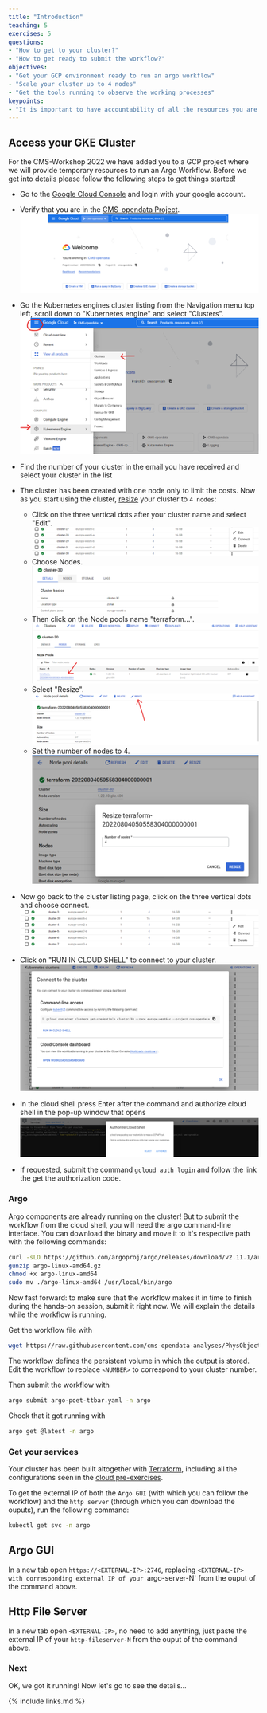 ```yaml
---
title: "Introduction"
teaching: 5
exercises: 5
questions:
- "How to get to your cluster?"
- "How to get ready to submit the workflow?"
objectives:
- "Get your GCP environment ready to run an argo workflow"
- "Scale your cluster up to 4 nodes"
- "Get the tools running to observe the working processes"
keypoints:
- "It is important to have accountability of all the resources you are using and delete them all correspondingly, else you might get billed for something you leave open!"
---
```


## Access your GKE Cluster
For the CMS-Workshop 2022 we have added you to a GCP project where we will provide temporary resources to run an Argo Workflow. Before we get into details please follow the following steps to get things started!

* Go to the [Google Cloud Console](https://www.google.com/url?sa=t&rct=j&q=&esrc=s&source=web&cd=&cad=rja&uact=8&ved=2ahUKEwiT1aCX6av5AhWKtYQIHYGlASQQjBB6BAgEEAE&url=https%3A%2F%2Fconsole.cloud.google.com%2F%3Fhl%3Des&usg=AOvVaw32wCy6el4RVbIZO1m5wyNI) and login with your google account.
* Verify that you are in the [CMS-opendata Project](https://console.cloud.google.com/welcome?project=cms-opendata).
![](../fig/gcp2.PNG)
* Go the Kubernetes engines cluster listing from the Navigation menu top left, scroll down to "Kubernetes engine" and select "Clusters".
![](../fig/gcp3.png)
* Find the number of your cluster in the email you have received and select your cluster in the list
* The cluster has been created with one node only to limit the costs. Now as you start using the cluster, [resize](https://cloud.google.com/kubernetes-engine/docs/how-to/resizing-a-cluster) your cluster to ```4 nodes```:
  * Click on the three vertical dots after your cluster name and select "Edit".
![](../fig/gke1.png)
  * Choose Nodes.
![](../fig/gke2.png)
  * Then click on the Node pools name "terraform...".
![](../fig/gke3.png)
  * Select "Resize".
![](../fig/gke4.png)
  * Set the number of nodes to 4.
![](../fig/gke5.png)

* Now go back to the cluster listing page, click on the three vertical dots and choose connect.
![](../fig/gke6.png)
* Click on "RUN IN CLOUD SHELL" to connect to your cluster.
![](../fig/gke7.png)
* In the cloud shell press Enter after the command and authorize cloud shell in the pop-up window that opens
![](../fig/gke8.png)
* If requested, submit the command `gcloud auth login` and follow the link the get the authorization code.

### Argo
Argo components are already running on the cluster! But to submit the workflow from the cloud shell, you will need the argo command-line interface. You can download the binary and move it to it's respective path with the following commands:

```bash
curl -sLO https://github.com/argoproj/argo/releases/download/v2.11.1/argo-linux-amd64.gz
gunzip argo-linux-amd64.gz
chmod +x argo-linux-amd64
sudo mv ./argo-linux-amd64 /usr/local/bin/argo
```

Now fast forward: to make sure that the workflow makes it in time to finish during the hands-on session, submit it right now. We will explain the details while the workflow is running.

Get the workflow file with

```bash
wget https://raw.githubusercontent.com/cms-opendata-analyses/PhysObjectExtractorTool/odws2022-ttbaljets-prod/PhysObjectExtractor/cloud/argo-poet-ttbar.yaml
```

The workflow defines the persistent volume in which the output is stored. Edit the workflow to replace `<NUMBER>` to correspond to your cluster number. 

Then submit the workflow with

```bash
argo submit argo-poet-ttbar.yaml -n argo
```

Check that it got running with

```bash
argo get @latest -n argo
```



### Get your services
Your cluster has been built altogether with [Terraform](https://www.terraform.io), including all the configurations seen in the [cloud pre-exercises](https://cms-opendata-workshop.github.io/workshop2022-lesson-introcloud/). 

To get the external IP of both the `Argo GUI` (with which you can follow the workflow) and the `http server` (through which you can download the ouputs), run the following command:

```bash
kubectl get svc -n argo
```

## Argo GUI
In a new tab open ```https://<EXTERNAL-IP>:2746```, replacing `<EXTERNAL-IP> with corresponding external IP of your `argo-server-N` from the ouput of the command above.

## Http File Server
In a new tab open ```<EXTERNAL-IP>```, no need to add anything, just paste the external IP of your `http-fileserver-N` from the ouput of the command above.


### Next

OK, we got it running! Now let's go to see the details...

{% include links.md %}

